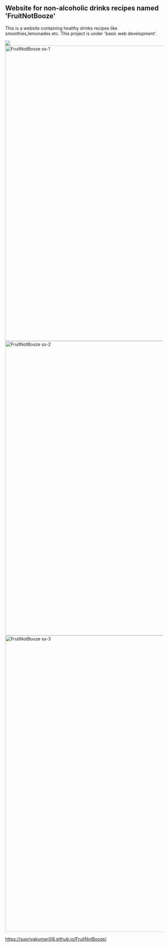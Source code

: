 ## Website for non-alcoholic drinks recipes named 'FruitNotBooze'

This is a website containing healthy drinks recipes like smoothies,lemonades etc.
This project is under 'basic web development'.

<!-- Screenshots -->

<!-- Full screenshot -->
<img src=https://user-images.githubusercontent.com/84588360/161322263-f08bddd4-6c70-4d05-9b5c-c83b478b4fed.png>

<!--snippet screenshots  -->
<img width="944" alt="FruitNotBooze ss-1" src="https://user-images.githubusercontent.com/84588360/161323351-86398f60-b30d-4d30-8a10-b896e4220ecf.png">
<img width="941" alt="FruitNotBooze ss-2" src="https://user-images.githubusercontent.com/84588360/161323341-d50dbba5-1dae-48c7-ad6d-dbddf9fa6da5.png">
<img width="947" alt="FruitNotBooze ss-3" src="https://user-images.githubusercontent.com/84588360/161323304-215b1936-f1b0-4d0a-9313-62aafef0e3cf.png">


<!-- Link for the project -->
https://supriyakumari08.github.io/FruitNotBooze/